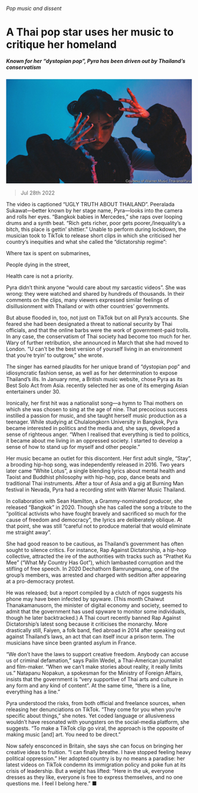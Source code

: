 ###### Pop music and dissent

# A Thai pop star uses her music to critique her homeland 

##### Known for her “dystopian pop”, Pyra has been driven out by Thailand’s conservatism 

![image](images/20220730_CUP002.jpg) 

> Jul 28th 2022 

The video is captioned “UGLY TRUTH ABOUT THAILAND”. Peeralada Sukawat—better known by her stage name, Pyra—looks into the camera and rolls her eyes. “Bangkok babies in Mercedes,” she raps over looping drums and a synth beat. “Rich gets richer, poor gets poorer,/Inequality’s a bitch, this place is gettin’ shittier.” Unable to perform during lockdown, the musician took to TikTok to release short clips in which she criticised her country’s inequities and what she called the “dictatorship regime”:

Where tax is spent on submarines,

People dying in the street,

Health care is not a priority. 

Pyra didn’t think anyone “would care about my sarcastic videos”. She was wrong: they were watched and shared by hundreds of thousands. In their comments on the clips, many viewers expressed similar feelings of disillusionment with Thailand or with other countries’ governments.

But abuse flooded in, too, not just on TikTok but on all Pyra’s accounts. She feared she had been designated a threat to national security by Thai officials, and that the online barbs were the work of government-paid trolls. In any case, the conservatism of Thai society had become too much for her. Wary of further retribution, she announced in March that she had moved to London. “U can’t be the best version of yourself living in an environment that you’re tryin’ to outgrow,” she wrote.

The singer has earned plaudits for her unique brand of “dystopian pop” and idiosyncratic fashion sense, as well as for her determination to expose Thailand’s ills. In January nme, a British music website, chose Pyra as its Best Solo Act from Asia. recently selected her as one of its emerging Asian entertainers under 30. 

Ironically, her first hit was a nationalist song—a hymn to Thai mothers on which she was chosen to sing at the age of nine. That precocious success instilled a passion for music, and she taught herself music production as a teenager. While studying at Chulalongkorn University in Bangkok, Pyra became interested in politics and the media and, she says, developed a sense of righteous anger. “When I realised that everything is tied to politics, it became about me living in an oppressed society. I started to develop a sense of how to stand up for myself and other people.” 

Her music became an outlet for this discontent. Her first adult single, “Stay”, a brooding hip-hop song, was independently released in 2016. Two years later came “White Lotus”, a single blending lyrics about mental health and Taoist and Buddhist philosophy with hip-hop, pop, dance beats and traditional Thai instruments. After a tour of Asia and a gig at Burning Man festival in Nevada, Pyra had a recording stint with Warner Music Thailand. 

In collaboration with Sean Hamilton, a Grammy-nominated producer, she released “Bangkok” in 2020. Though she has called the song a tribute to the “political activists who have fought bravely and sacrificed so much for the cause of freedom and democracy”, the lyrics are deliberately oblique. At that point, she was still “careful not to produce material that would eliminate me straight away”. 

She had good reason to be cautious, as Thailand’s government has often sought to silence critics. For instance, Rap Against Dictatorship, a hip-hop collective, attracted the ire of the authorities with tracks such as “Prathet Ku Mee” (“What My Country Has Got”), which lambasted corruption and the stifling of free speech. In 2020 Dechathorn Bamrungmuang, one of the group’s members, was arrested and charged with sedition after appearing at a pro-democracy protest. 

He was released; but a report compiled by a clutch of ngos suggests his phone may have been infected by spyware. (This month Chaiwut Thanakamanusorn, the minister of digital economy and society, seemed to admit that the government has used spyware to monitor some individuals, though he later backtracked.) A Thai court recently banned Rap Against Dictatorship’s latest song because it criticises the monarchy. More drastically still, Faiyen, a folk band, fled abroad in 2014 after speaking out against Thailand’s  laws, an act that can itself incur a prison term. The musicians have since been granted asylum in France. 

“We don’t have the laws to support creative freedom. Anybody can accuse us of criminal defamation,” says Pailin Wedel, a Thai-American journalist and film-maker. “When we can’t make stories about reality, it really limits us.” Natapanu Nopakun, a spokesman for the Ministry of Foreign Affairs, insists that the government is “very supportive of Thai arts and culture in any form and any kind of content”. At the same time, “there is a line, everything has a line.”

Pyra understood the risks, from both official and freelance sources, when releasing her denunciations on TikTok. “They come for you when you’re specific about things,” she notes. Yet coded language or allusiveness wouldn’t have resonated with youngsters on the social-media platform, she suggests. “To make a TikTok clip go viral, the approach is the opposite of making music [and] art. You need to be direct.” 

Now safely ensconced in Britain, she says she can focus on bringing her creative ideas to fruition. “I can finally breathe. I have stopped feeling heavy political oppression.” Her adopted country is by no means a paradise: her latest videos on TikTok condemn its immigration policy and poke fun at its crisis of leadership. But a weight has lifted: “Here in the uk, everyone dresses as they like, everyone is free to express themselves, and no one questions me. I feel I belong here.” ■

